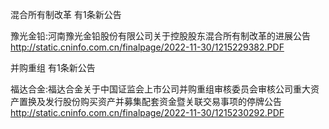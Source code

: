混合所有制改革 有1条新公告 

豫光金铅:河南豫光金铅股份有限公司关于控股股东混合所有制改革的进展公告 http://static.cninfo.com.cn/finalpage/2022-11-30/1215229382.PDF 

并购重组 有1条新公告 

福达合金:福达合金关于中国证监会上市公司并购重组审核委员会审核公司重大资产置换及发行股份购买资产并募集配套资金暨关联交易事项的停牌公告 http://static.cninfo.com.cn/finalpage/2022-11-30/1215230292.PDF 

